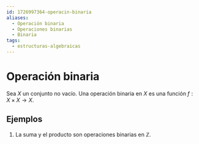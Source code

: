 ```yaml
---
id: 1726997364-operacin-binaria
aliases:
  - Operación binaria
  - Operaciones binarias
  - Binaria
tags:
  - estructuras-algebraicas
---
```


# Operación binaria

Sea $X$ un conjunto no vacío. Una operación binaria en $X$ es una función $f: X \times X \to X$.

## Ejemplos

1. La suma y el producto son operaciones binarias en $\mathbb{Z}$.
